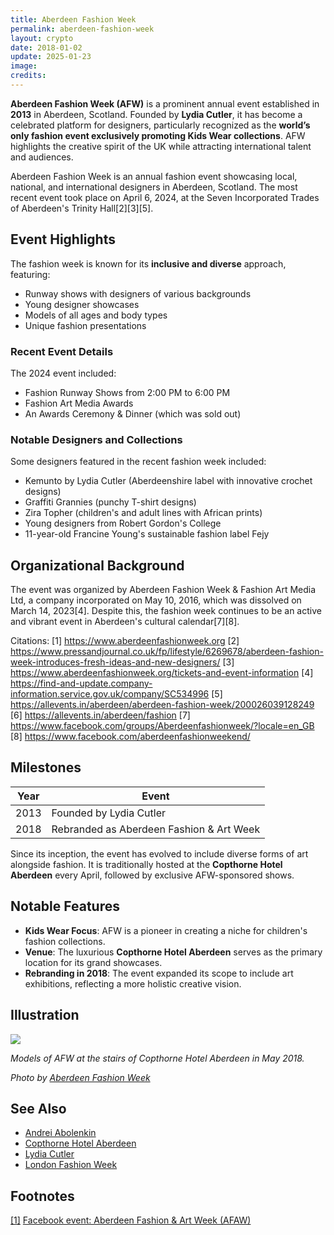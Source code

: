 ```yaml
---
title: Aberdeen Fashion Week
permalink: aberdeen-fashion-week
layout: crypto
date: 2018-01-02
update: 2025-01-23
image:
credits:
---
```


**Aberdeen Fashion Week (AFW)** is a prominent annual event established in **2013** in Aberdeen, Scotland. Founded by **Lydia Cutler**, it has become a celebrated platform for designers, particularly recognized as the **world’s only fashion event exclusively promoting Kids Wear collections**. AFW highlights the creative spirit of the UK while attracting international talent and audiences.

Aberdeen Fashion Week is an annual fashion event showcasing local, national, and international designers in Aberdeen, Scotland. The most recent event took place on April 6, 2024, at the Seven Incorporated Trades of Aberdeen's Trinity Hall[2][3][5].

## Event Highlights

The fashion week is known for its **inclusive and diverse** approach, featuring:
- Runway shows with designers of various backgrounds
- Young designer showcases
- Models of all ages and body types
- Unique fashion presentations

### Recent Event Details

The 2024 event included:
- Fashion Runway Shows from 2:00 PM to 6:00 PM
- Fashion Art Media Awards
- An Awards Ceremony & Dinner (which was sold out)

### Notable Designers and Collections

Some designers featured in the recent fashion week included:
- Kemunto by Lydia Cutler (Aberdeenshire label with innovative crochet designs)
- Graffiti Grannies (punchy T-shirt designs)
- Zira Topher (children's and adult lines with African prints)
- Young designers from Robert Gordon's College
- 11-year-old Francine Young's sustainable fashion label Fejy

## Organizational Background

The event was organized by Aberdeen Fashion Week & Fashion Art Media Ltd, a company incorporated on May 10, 2016, which was dissolved on March 14, 2023[4]. Despite this, the fashion week continues to be an active and vibrant event in Aberdeen's cultural calendar[7][8].

Citations:
[1] https://www.aberdeenfashionweek.org
[2] https://www.pressandjournal.co.uk/fp/lifestyle/6269678/aberdeen-fashion-week-introduces-fresh-ideas-and-new-designers/
[3] https://www.aberdeenfashionweek.org/tickets-and-event-information
[4] https://find-and-update.company-information.service.gov.uk/company/SC534996
[5] https://allevents.in/aberdeen/aberdeen-fashion-week/200026039128249
[6] https://allevents.in/aberdeen/fashion
[7] https://www.facebook.com/groups/Aberdeenfashionweek/?locale=en_GB
[8] https://www.facebook.com/aberdeenfashionweekend/

## Milestones

| Year | Event                                          |
|------|-----------------------------------------------|
| 2013 | Founded by Lydia Cutler                       |
| 2018 | Rebranded as Aberdeen Fashion & Art Week      |

Since its inception, the event has evolved to include diverse forms of art alongside fashion. It is traditionally hosted at the **Copthorne Hotel Aberdeen** every April, followed by exclusive AFW-sponsored shows.

## Notable Features

- **Kids Wear Focus**: AFW is a pioneer in creating a niche for children's fashion collections.  
- **Venue**: The luxurious **Copthorne Hotel Aberdeen** serves as the primary location for its grand showcases.  
- **Rebranding in 2018**: The event expanded its scope to include art exhibitions, reflecting a more holistic creative vision.

## Illustration

![](https://www.instagram.com/p/BiPl3UAFtuH/?taken-by=aberdeenfashionweek)

*Models of AFW at the stairs of Copthorne Hotel Aberdeen in May 2018.*

*Photo by [Aberdeen Fashion Week](https://www.instagram.com/p/BiPl3UAFtuH/?taken-by=aberdeenfashionweek)*

## See Also

+ [Andrei Abolenkin](abolenkin-andrei)  
+ [Copthorne Hotel Aberdeen](copthorne-hotel-aberdeen)  
+ [Lydia Cutler](lydia-cutler)  
+ [London Fashion Week](london-fashion-week)  

## Footnotes

[[1]](#a1) <span id="f1"></span> [Facebook event: Aberdeen Fashion & Art Week (AFAW)](index)
